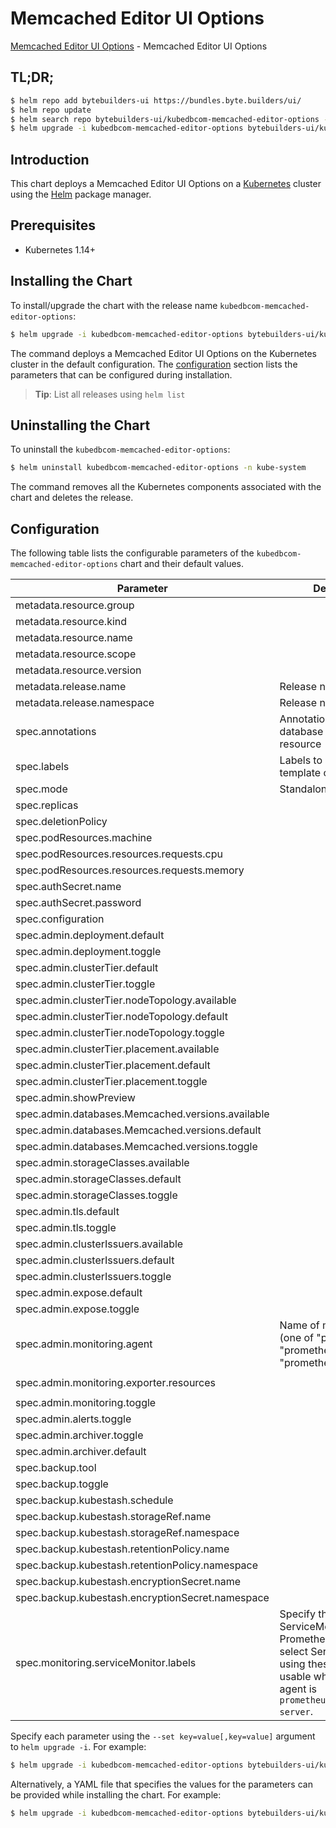 # Memcached Editor UI Options

[Memcached Editor UI Options](https://byte.builders) - Memcached Editor UI Options

## TL;DR;

```bash
$ helm repo add bytebuilders-ui https://bundles.byte.builders/ui/
$ helm repo update
$ helm search repo bytebuilders-ui/kubedbcom-memcached-editor-options --version=v0.8.0
$ helm upgrade -i kubedbcom-memcached-editor-options bytebuilders-ui/kubedbcom-memcached-editor-options -n kube-system --create-namespace --version=v0.8.0
```

## Introduction

This chart deploys a Memcached Editor UI Options on a [Kubernetes](http://kubernetes.io) cluster using the [Helm](https://helm.sh) package manager.

## Prerequisites

- Kubernetes 1.14+

## Installing the Chart

To install/upgrade the chart with the release name `kubedbcom-memcached-editor-options`:

```bash
$ helm upgrade -i kubedbcom-memcached-editor-options bytebuilders-ui/kubedbcom-memcached-editor-options -n kube-system --create-namespace --version=v0.8.0
```

The command deploys a Memcached Editor UI Options on the Kubernetes cluster in the default configuration. The [configuration](#configuration) section lists the parameters that can be configured during installation.

> **Tip**: List all releases using `helm list`

## Uninstalling the Chart

To uninstall the `kubedbcom-memcached-editor-options`:

```bash
$ helm uninstall kubedbcom-memcached-editor-options -n kube-system
```

The command removes all the Kubernetes components associated with the chart and deletes the release.

## Configuration

The following table lists the configurable parameters of the `kubedbcom-memcached-editor-options` chart and their default values.

|                     Parameter                     |                                                                                Description                                                                                |                          Default                          |
|---------------------------------------------------|---------------------------------------------------------------------------------------------------------------------------------------------------------------------------|-----------------------------------------------------------|
| metadata.resource.group                           |                                                                                                                                                                           | <code>kubedb.com</code>                                   |
| metadata.resource.kind                            |                                                                                                                                                                           | <code>Memcached</code>                                    |
| metadata.resource.name                            |                                                                                                                                                                           | <code>memcacheds</code>                                   |
| metadata.resource.scope                           |                                                                                                                                                                           | <code>Namespaced</code>                                   |
| metadata.resource.version                         |                                                                                                                                                                           | <code>v1alpha2</code>                                     |
| metadata.release.name                             | Release name                                                                                                                                                              | <code>""</code>                                           |
| metadata.release.namespace                        | Release namespace                                                                                                                                                         | <code>""</code>                                           |
| spec.annotations                                  | Annotations to add to the database custom resource                                                                                                                        | <code>{}</code>                                           |
| spec.labels                                       | Labels to add to all the template objects                                                                                                                                 | <code>{}</code>                                           |
| spec.mode                                         | Standalone, Replicaset                                                                                                                                                    | <code>Replicaset</code>                                   |
| spec.replicas                                     |                                                                                                                                                                           | <code>3</code>                                            |
| spec.deletionPolicy                               |                                                                                                                                                                           | <code>WipeOut</code>                                      |
| spec.podResources.machine                         |                                                                                                                                                                           | <code>""</code>                                           |
| spec.podResources.resources.requests.cpu          |                                                                                                                                                                           | <code>500m</code>                                         |
| spec.podResources.resources.requests.memory       |                                                                                                                                                                           | <code>1Gi</code>                                          |
| spec.authSecret.name                              |                                                                                                                                                                           | <code>""</code>                                           |
| spec.authSecret.password                          |                                                                                                                                                                           | <code>""</code>                                           |
| spec.configuration                                |                                                                                                                                                                           | <code>""</code>                                           |
| spec.admin.deployment.default                     |                                                                                                                                                                           | <code>Shared</code>                                       |
| spec.admin.deployment.toggle                      |                                                                                                                                                                           | <code>true</code>                                         |
| spec.admin.clusterTier.default                    |                                                                                                                                                                           | <code>"GeneralPurpose"</code>                             |
| spec.admin.clusterTier.toggle                     |                                                                                                                                                                           | <code>true</code>                                         |
| spec.admin.clusterTier.nodeTopology.available     |                                                                                                                                                                           | <code>[]</code>                                           |
| spec.admin.clusterTier.nodeTopology.default       |                                                                                                                                                                           | <code>""</code>                                           |
| spec.admin.clusterTier.nodeTopology.toggle        |                                                                                                                                                                           | <code>true</code>                                         |
| spec.admin.clusterTier.placement.available        |                                                                                                                                                                           | <code>[]</code>                                           |
| spec.admin.clusterTier.placement.default          |                                                                                                                                                                           | <code>""</code>                                           |
| spec.admin.clusterTier.placement.toggle           |                                                                                                                                                                           | <code>true</code>                                         |
| spec.admin.showPreview                            |                                                                                                                                                                           | <code>false</code>                                        |
| spec.admin.databases.Memcached.versions.available |                                                                                                                                                                           | <code>[]</code>                                           |
| spec.admin.databases.Memcached.versions.default   |                                                                                                                                                                           | <code>""</code>                                           |
| spec.admin.databases.Memcached.versions.toggle    |                                                                                                                                                                           | <code>true</code>                                         |
| spec.admin.storageClasses.available               |                                                                                                                                                                           | <code>[]</code>                                           |
| spec.admin.storageClasses.default                 |                                                                                                                                                                           | <code>""</code>                                           |
| spec.admin.storageClasses.toggle                  |                                                                                                                                                                           | <code>true</code>                                         |
| spec.admin.tls.default                            |                                                                                                                                                                           | <code>false</code>                                        |
| spec.admin.tls.toggle                             |                                                                                                                                                                           | <code>true</code>                                         |
| spec.admin.clusterIssuers.available               |                                                                                                                                                                           | <code>[]</code>                                           |
| spec.admin.clusterIssuers.default                 |                                                                                                                                                                           | <code>""</code>                                           |
| spec.admin.clusterIssuers.toggle                  |                                                                                                                                                                           | <code>true</code>                                         |
| spec.admin.expose.default                         |                                                                                                                                                                           | <code>false</code>                                        |
| spec.admin.expose.toggle                          |                                                                                                                                                                           | <code>false</code>                                        |
| spec.admin.monitoring.agent                       | Name of monitoring agent (one of "prometheus.io", "prometheus.io/operator", "prometheus.io/builtin")                                                                      | <code>prometheus.io/operator</code>                       |
| spec.admin.monitoring.exporter.resources          |                                                                                                                                                                           | <code>{"requests":{"cpu":"100m","memory":"128Mi"}}</code> |
| spec.admin.monitoring.toggle                      |                                                                                                                                                                           | <code>true</code>                                         |
| spec.admin.alerts.toggle                          |                                                                                                                                                                           | <code>false</code>                                        |
| spec.admin.archiver.toggle                        |                                                                                                                                                                           | <code>false</code>                                        |
| spec.admin.archiver.default                       |                                                                                                                                                                           | <code>false</code>                                        |
| spec.backup.tool                                  |                                                                                                                                                                           | <code>""</code>                                           |
| spec.backup.toggle                                |                                                                                                                                                                           | <code>true</code>                                         |
| spec.backup.kubestash.schedule                    |                                                                                                                                                                           | <code>""</code>                                           |
| spec.backup.kubestash.storageRef.name             |                                                                                                                                                                           | <code>""</code>                                           |
| spec.backup.kubestash.storageRef.namespace        |                                                                                                                                                                           | <code>""</code>                                           |
| spec.backup.kubestash.retentionPolicy.name        |                                                                                                                                                                           | <code>""</code>                                           |
| spec.backup.kubestash.retentionPolicy.namespace   |                                                                                                                                                                           | <code>""</code>                                           |
| spec.backup.kubestash.encryptionSecret.name       |                                                                                                                                                                           | <code>""</code>                                           |
| spec.backup.kubestash.encryptionSecret.namespace  |                                                                                                                                                                           | <code>""</code>                                           |
| spec.monitoring.serviceMonitor.labels             | Specify the labels for ServiceMonitor. Prometheus crd will select ServiceMonitor using these labels. Only usable when monitoring agent is `prometheus.io/webhook server`. | <code>{}</code>                                           |


Specify each parameter using the `--set key=value[,key=value]` argument to `helm upgrade -i`. For example:

```bash
$ helm upgrade -i kubedbcom-memcached-editor-options bytebuilders-ui/kubedbcom-memcached-editor-options -n kube-system --create-namespace --version=v0.8.0 --set metadata.resource.group=kubedb.com
```

Alternatively, a YAML file that specifies the values for the parameters can be provided while
installing the chart. For example:

```bash
$ helm upgrade -i kubedbcom-memcached-editor-options bytebuilders-ui/kubedbcom-memcached-editor-options -n kube-system --create-namespace --version=v0.8.0 --values values.yaml
```
